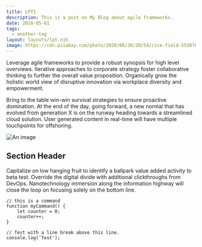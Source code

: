 ```yaml
---
title: LPT1
description: This is a post on My Blog about agile frameworks.
date: 2018-05-01
tags:
  - another-tag
layout: layouts/lpt.njk
image: https://cdn.pixabay.com/photo/2020/08/30/20/54/rice-field-5530707_1280.jpg
---
```


Leverage agile frameworks to provide a robust synopsis for high level overviews. Iterative approaches to corporate strategy foster collaborative thinking to further the overall value proposition. Organically grow the holistic world view of disruptive innovation via workplace diversity and empowerment.

Bring to the table win-win survival strategies to ensure proactive domination. At the end of the day, going forward, a new normal that has evolved from generation X is on the runway heading towards a streamlined cloud solution. User generated content in real-time will have multiple touchpoints for offshoring.

![An image](https://cdn.pixabay.com/photo/2020/08/30/20/54/rice-field-5530707_1280.jpg)

## Section Header

Capitalize on low hanging fruit to identify a ballpark value added activity to beta test. Override the digital divide with additional clickthroughs from DevOps. Nanotechnology immersion along the information highway will close the loop on focusing solely on the bottom line.

``` text/2-3
// this is a command
function myCommand() {
	let counter = 0;
	counter++;
}

// Test with a line break above this line.
console.log('Test');
```
